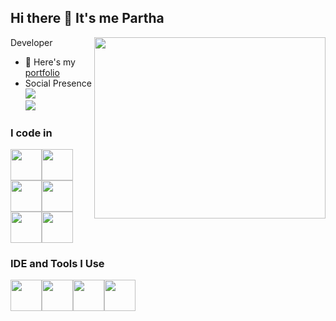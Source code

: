 ## Hi there 👋 It's me Partha

Developer 
<img align="right" width="370" height="290" src="https://i.pinimg.com/originals/47/f0/34/47f0342cec72b800463bf003eac1257e.gif">
- 🔭 Here's my [portfolio]([https://parthasarathy.framer.website/](https://shanmugaparthasarathy.netlify.app/))                                                 
- Social Presence
<br /> [<img src="https://img.shields.io/badge/LinkedIn-0077B5?style=for-the-badge&logo=linkedin&logoColor=white" />](https://www.linkedin.com/in/shanmuga-parthasarathy-b7b05a243/) <br/> [<img src="https://img.shields.io/badge/instagram-d62976?style=for-the-badge&logo=instagram&logoColor=white" />](https://www.instagram.com/partha_d_cruze/)

### I code in


<img height="50" width="50" src="https://img.icons8.com/color/48/000000/c-sharp-logo.png"/><img height="50" width="50" src="https://img.icons8.com/color/48/000000/sql.png"/><img height="50" width="50" src="https://img.icons8.com/color/48/000000/postgreesql.png"/><img height="50" width="50" src="https://img.icons8.com/color/48/000000/html-5.png"/><img height="50" width="50" src="https://img.icons8.com/color/48/000000/css3.png"/><img height="50" width="50" src="https://img.icons8.com/color/48/000000/javascript.png"/>



### IDE and Tools I Use
<!-- Visual Studio -->
<img height="50" width="50" src="https://img.icons8.com/color/48/000000/visual-studio.png"/><img height="50" width="50" src="https://img.icons8.com/color/48/000000/visual-studio-code-2019.png"/><img height="50" width="50" src="https://img.icons8.com/color/48/000000/microsoft-sql-server.png"/><img height="50" width="50" src="https://img.icons8.com/color/48/000000/postgreesql.png"/>






